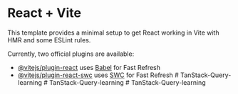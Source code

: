 # React + Vite

This template provides a minimal setup to get React working in Vite with HMR and some ESLint rules.

Currently, two official plugins are available:

- [@vitejs/plugin-react](https://github.com/vitejs/vite-plugin-react/blob/main/packages/plugin-react/README.md) uses [Babel](https://babeljs.io/) for Fast Refresh
- [@vitejs/plugin-react-swc](https://github.com/vitejs/vite-plugin-react-swc) uses [SWC](https://swc.rs/) for Fast Refresh
#   T a n S t a c k - Q u e r y - l e a r n i n g  
 #   T a n S t a c k - Q u e r y - l e a r n i n g  
 #   T a n S t a c k - Q u e r y - l e a r n i n g  
 
